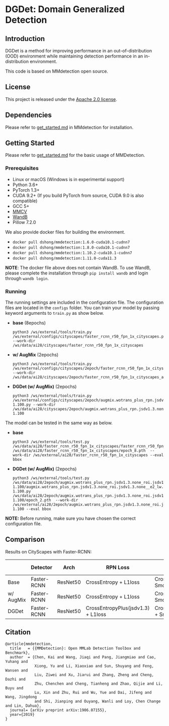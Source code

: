 # DGDet: Domain Generalized Detection

## Introduction

DGDet is a method for improving performance in an out-of-distribution (OOD) environment while maintaining detection performance in an in-distribution environment.

This code is based on MMdetection open source.

## License

This project is released under the [Apache 2.0 license](LICENSE).

## Dependencies

Please refer to [get_started.md](docs/en/get_started.md) in MMdetection for installation.

## Getting Started

Please refer to [get_started.md](docs/en/get_started.md) for the basic usage of MMDetection.

### Prerequisites

- Linux or macOS (Windows is in experimental support)
- Python 3.6+
- PyTorch 1.3+
- CUDA 9.2+ (If you build PyTorch from source, CUDA 9.0 is also compatible)
- GCC 5+
- [MMCV](https://mmcv.readthedocs.io/en/latest/#installation)
- [WandB](https://wandb.ai/)
- Pillow 7.2.0

We also provide docker files for building the environment.

- `docker pull dshong/mmdetection:1.6.0-cuda10.1-cudnn7`
- `docker pull dshong/mmdetection:1.8.0-cuda10.1-cudnn7`
- `docker pull dshong/mmdetection:1.10.2-cuda10.1-cudnn7`
- `docker pull dshong/mmdetection:1.11.0-cuda11.3`

**NOTE**: The docker file above does not contain WandB. 
To use WandB, please complete the installation through `pip install wandb` and login through `wandb login`.

### Running

The running settings are included in the configuration file. 
The configuration files are located in the `configs` folder.
You can train your model by passing keyword arguments to `train.py` as show below.

* **base** (8epochs)
  ```shell
  python3 /ws/external/tools/train.py /ws/external/configs/cityscapes/faster_rcnn_r50_fpn_1x_cityscapes.py --work-dir /ws/data/ai28/cityscapes/faster_rcnn_r50_fpn_1x_cityscapes
  ```

* **w/ AugMix** (2epochs)
  ```shell
  python3 /ws/external/tools/train.py /ws/external/configs/cityscapes/2epoch/faster_rcnn_r50_fpn_1x_cityscapes_augmix.py --work-dir /ws/data/ai28/cityscapes/2epoch/faster_rcnn_r50_fpn_1x_cityscapes_augmix
  ```

* **DGDet (w/ AugMix)** (2epochs)
  ```shell
  python3 /ws/external/tools/train.py /ws/external/configs/cityscapes/2epoch/augmix.wotrans_plus_rpn.jsdv1.3.none_roi.jsdv1.3.none__e2_lw.1e-1.100.py --work-dir /ws/data/ai28/cityscapes/2epoch/augmix.wotrans_plus_rpn.jsdv1.3.none_roi.jsdv1.3.none__e2_lw.1e-1.100
  ```

The model can be tested in the same way as below.

* **base**
  ```shell
  python3 /ws/external/tools/test.py /ws/data/ai28/faster_rcnn_r50_fpn_1x_cityscapes/faster_rcnn_r50_fpn_1x_cityscapes.py /ws/data/ai28/faster_rcnn_r50_fpn_1x_cityscapes/epoch_8.pth  --work-dir /ws/external/ai28/faster_rcnn_r50_fpn_1x_cityscapes --eval bbox
  ```
  
* **DGDet (w/ AugMix)** (2epochs)
  ```shell
  python3 /ws/external/tools/test.py /ws/data/ai28/2epoch/augmix.wotrans_plus_rpn.jsdv1.3.none_roi.jsdv1.3.none__e2_lw.1e-1.100/augmix.wotrans_plus_rpn.jsdv1.3.none_roi.jsdv1.3.none__e2_lw.1e-1.100.py /ws/data/ai28/2epoch/augmix.wotrans_plus_rpn.jsdv1.3.none_roi.jsdv1.3.none__e2_lw.1e-1.100/epoch_2.pth  --work-dir /ws/external/ai28/2epoch/augmix.wotrans_plus_rpn.jsdv1.3.none_roi.jsdv1.3.none__e2_lw.1e-1.100 --eval bbox
  ```

**NOTE:** Before running, make sure you have chosen the correct configuration file.

## Comparison

Results on CityScapes with Faster-RCNN:

|           | Detector    | Arch     | RPN Loss                           | RoI Loss                                 | Clean mAP(%) | Corruption mPC(%) |
|-----------|-------------|----------|------------------------------------|------------------------------------------|--------------|-------------------|
| Base      | Faster-RCNN | ResNet50 | CrossEntropy + L1loss              | CrossEntropy + SmoothL1loss              | 40.6         | 11.0              |
| w/ AugMix | Faster-RCNN | ResNet50 | CrossEntropy + L1loss              | CrossEntropy + SmoothL1loss              | 42.8         | 16.0              |
| DGDet     | Faster-RCNN | ResNet50 | CrossEntropyPlus(jsdv1.3) + L1loss | CrossEntropyPlus(jsdv1.3) + SmoothL1loss | 40.2         | 20.9              |

## Citation

```
@article{mmdetection,
  title   = {{MMDetection}: Open MMLab Detection Toolbox and Benchmark},
  author  = {Chen, Kai and Wang, Jiaqi and Pang, Jiangmiao and Cao, Yuhang and
             Xiong, Yu and Li, Xiaoxiao and Sun, Shuyang and Feng, Wansen and
             Liu, Ziwei and Xu, Jiarui and Zhang, Zheng and Cheng, Dazhi and
             Zhu, Chenchen and Cheng, Tianheng and Zhao, Qijie and Li, Buyu and
             Lu, Xin and Zhu, Rui and Wu, Yue and Dai, Jifeng and Wang, Jingdong
             and Shi, Jianping and Ouyang, Wanli and Loy, Chen Change and Lin, Dahua},
  journal= {arXiv preprint arXiv:1906.07155},
  year={2019}
}
```
